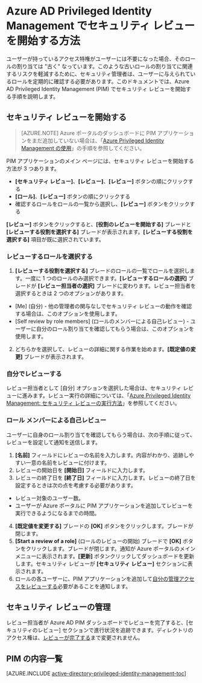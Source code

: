 <properties
   pageTitle="セキュリティ レビューを開始する方法 | Microsoft Azure"
   description="Azure Privileged Identity Management アプリケーションで特権 ID のセキュリティ レビューを作成する方法について説明します。"
   services="active-directory"
   documentationCenter=""
   authors="kgremban"
   manager="stevenpo"
   editor=""/>

<tags
   ms.service="active-directory"
   ms.devlang="na"
   ms.topic="article"
   ms.tgt_pltfrm="na"
   ms.workload="identity"
   ms.date="04/15/2016"
   ms.author="kgremban"/>

# Azure AD Privileged Identity Management でセキュリティ レビューを開始する方法

ユーザーが持っているアクセス特権がユーザーには不要になった場合、そのロールの割り当ては "古く" なっています。このような古いロールの割り当てに関連するリスクを軽減するために、セキュリティ管理者は、ユーザーに与えられているロールを定期的に確認する必要があります。このドキュメントでは、Azure AD Privileged Identity Management (PIM) でセキュリティ レビューを開始する手順を説明します。

## セキュリティ レビューを開始する
> [AZURE.NOTE] Azure ポータルのダッシュボードに PIM アプリケーションをまだ追加していない場合は、「[Azure Privileged Identity Management の使用](active-directory-privileged-identity-management-getting-started.md)」の手順を参照してください。

PIM アプリケーションのメイン ページには、セキュリティ レビューを開始する方法が 3 つあります。

- **[セキュリティ レビュー]**、**[レビュー]**、**[レビュー]** ボタンの順にクリックする
- **[ロール]**、**[レビュー]** ボタンの順にクリックする
- 確認するロールをロールの一覧から選択し、**[レビュー]** ボタンをクリックする

**[レビュー]** ボタンをクリックすると、**[役割のレビューを開始する]** ブレードと **[レビューする役割を選択する]** ブレードが表示されます。**[レビューする役割を選択する]** 項目が既に選択されています。

### レビューするロールを選択する

1. **[レビューする役割を選択する]** ブレードのロールの一覧でロールを選択します。一度に 1 つのロールのみ選択できます。**[レビューするロールの選択]** ブレードが **[レビュー担当者の選択]** ブレードに変わります。レビュー担当者を選択するときは 2 つのオプションがあります。
  - [Me] \(自分) - 他の管理者の関与なしでセキュリティ レビューの動作を確認する場合は、このオプションを使用します。
  - [Self review by role members] \(ロールのメンバーによる自己レビュー) - ユーザーに自分のロール割り当てを確認してもらう場合は、このオプションを使用します。
2. どちらかを選択して、レビューの詳細に関する作業を始めます。**[既定値の変更]** ブレードが表示されます。

### 自分でレビューする

レビュー担当者として [自分] オプションを選択した場合は、セキュリティ レビューに進みます。レビュー実行の詳細については、「[Azure Privileged Identity Management: セキュリティ レビューの実行方法](active-directory-privileged-identity-management-how-to-perform-security-review.md)」を参照してください。

### ロール メンバーによる自己レビュー

ユーザーに自身のロール割り当てを確認してもらう場合は、次の手順に従って、レビューを設定して通知を送信します。

1. **[名前]** フィールドにレビューの名前を入力します。内容がわかり、追跡しやすい一意の名前をレビューに付けます。
2. レビューの開始日を **[開始日]** フィールドに入力します。
3. レビューの終了日を **[終了日]** フィールドに入力します。レビューの終了日を設定するときは次の点を考慮する必要があります。
  - レビュー対象のユーザー数。
  - ユーザーが Azure ポータルに PIM アプリケーションを追加してレビューを実行できるようになるまでの時間。
4. **[既定値を変更する]** ブレードの **[OK]** ボタンをクリックします。ブレードが閉じます。
5. **[Start a review of a role]** (ロールのレビューの開始) ブレードで **[OK]** ボタンをクリックします。ブレードが閉じます。通知が Azure ポータルのメイン メニューに表示されます。**[更新]** ボタンクリックしてダッシュボードを更新します。セキュリティ レビューが **[セキュリティ レビュー]** セクションに表示されます。
6. ロールの各ユーザーに、PIM アプリケーションを追加して[自分の管理アクセスをレビューする](active-directory-privileged-identity-management-how-to-perform-security-review.md)必要があることを通知します。  

## セキュリティ レビューの管理

レビュー担当者が Azure AD PIM ダッシュボードでレビューを完了すると、[セキュリティのレビュー] セクションで進行状況を追跡できます。ディレクトリのアクセス権は、[レビューが完了する](active-directory-privileged-identity-management-how-to-complete-review.md)まで変更されません。


<!--Every topic should have next steps and links to the next logical set of content to keep the customer engaged-->
## PIM の内容一覧
[AZURE.INCLUDE [active-directory-privileged-identity-management-toc](../../includes/active-directory-privileged-identity-management-toc.md)]

<!---HONumber=AcomDC_0420_2016-->